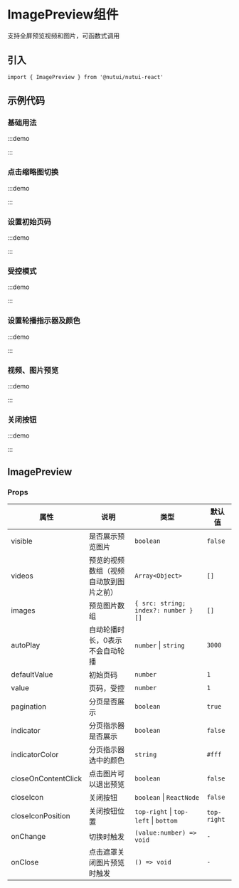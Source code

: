 # ImagePreview组件

支持全屏预览视频和图片，可函数式调用

## 引入

```tsx
import { ImagePreview } from '@nutui/nutui-react'
```

## 示例代码

### 基础用法

:::demo

<CodeBlock src='h5/demo1.tsx'></CodeBlock>

:::

### 点击缩略图切换

:::demo

<CodeBlock src='h5/demo2.tsx'></CodeBlock>

:::

### 设置初始页码

:::demo

<CodeBlock src='h5/demo3.tsx'></CodeBlock>

:::

### 受控模式

:::demo

<CodeBlock src='h5/demo4.tsx'></CodeBlock>

:::

### 设置轮播指示器及颜色

:::demo

<CodeBlock src='h5/demo5.tsx'></CodeBlock>

:::

### 视频、图片预览

:::demo

<CodeBlock src='h5/demo6.tsx'></CodeBlock>

:::

### 关闭按钮

:::demo

<CodeBlock src='h5/demo7.tsx'></CodeBlock>

:::

## ImagePreview

### Props

| 属性 | 说明 | 类型 | 默认值 |
| --- | --- | --- | --- |
| visible | 是否展示预览图片 | `boolean` | `false` |
| videos | 预览的视频数组（视频自动放到图片之前） | `Array<Object>` | `[]` |
| images | 预览图片数组 | `{ src: string; index?: number }[]` | `[]` |
| autoPlay | 自动轮播时长，0表示不会自动轮播 | `number` \| `string` | `3000` |
| defaultValue | 初始页码 | `number` | `1` |
| value | 页码，受控 | `number` | `1` |
| pagination | 分页是否展示 | `boolean` | `true` |
| indicator | 分页指示器是否展示 | `boolean` | `false` |
| indicatorColor | 分页指示器选中的颜色 | `string` | `#fff` |
| closeOnContentClick | 点击图片可以退出预览 | `boolean` | `false` |
| closeIcon | 关闭按钮 | `boolean` \| `ReactNode` | `false` |
| closeIconPosition | 关闭按钮位置 | `top-right` \| `top-left` \| `bottom` | `top-right` |
| onChange | 切换时触发 | `(value:number) => void` | `-` |
| onClose | 点击遮罩关闭图片预览时触发 | `() => void` | `-` |
